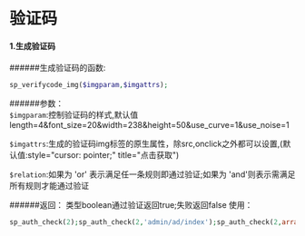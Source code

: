 # 验证码

#### 1.生成验证码

######生成验证码的函数:
```php
sp_verifycode_img($imgparam,$imgattrs);
```

######参数：  
`$imgparam`:控制验证码的样式,默认值length=4&font_size=20&width=238&height=50&use_curve=1&use_noise=1

`$imgattrs`:生成的验证码img标签的原生属性，除src,onclick之外都可以设置,(默认值:style="cursor: pointer;" title="点击获取")

`$relation`:如果为 'or' 表示满足任一条规则即通过验证;如果为 'and'则表示需满足所有规则才能通过验证


######返回：
类型boolean通过验证返回true;失败返回false 使用：

```php
sp_auth_check(2);sp_auth_check(2,'admin/ad/index');sp_auth_check(2,array('admin/ad/index'));sp_auth_check(2,'admin/ad/index,admin/ad/add','and');

```
